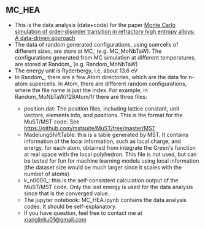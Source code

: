 ## MC_HEA
* This is the data analysis (data+code) for the paper [Monte Carlo simulation of order-disorder transition in refractory high entropy alloys: A data-driven approach](https://www.sciencedirect.com/science/article/abs/pii/S0927025620306261?via%3Dihub)
* The data of random generated configurations, using suercells of different sizes, are store at MC_<HEA> (e.g. MC_MoNbTaW). The configurations generated from MC simulation at different temperatures, are stored at Random_<HEA> (e.g. Random_MoNbTaW)
* The energy unit is Ryderbergy, i.e, about 13.6 eV
* In Random_<HEA>, there are a few <n>Atom directories, which are the data for n-atom supercells. In <n>Atom, there are different random configurations, where the file name is just the index. For example, in Random_MoNbTaW/128Atom/1/ there are three files: 
    * position.dat: The position files, including lattice constant, unit vectors, elements info, and positions. This is the format for the MuST/MST code: See https://github.com/mstsuite/MuST/tree/master/MST
    * MadelungShiftTable: this is a table generated by MST. It contains information of the local information, such as local charge, and energy, for each atom, obtained from integrate the Green's function at real space with the local polyhedron. This file is not used, but can be tested for fun for machine learning models using local information (the dataset size would be much larger since it scales with the number of atoms)
    * k_n0000_<HEA>: this is the self-consistent calculation output of the MuST/MST code. Only the last energy is used for the data analysis since that is the converged value.
    * The jupyter notebook: MC_HEA.ipynb contains the data analysis codes. It should be self-explanatory.
    * If you have question, feel free to contact me at xianglinliu01@gmail.com
